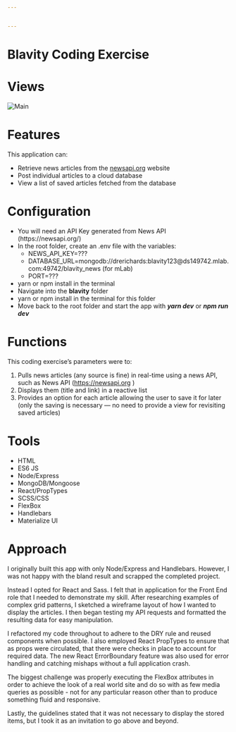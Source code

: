 ```yaml
---


---
```


<h1 id="blavity-coding-exercise">Blavity Coding Exercise</h1>
<h1 id="views">Views</h1>
<p><img src="https://res.cloudinary.com/andrerichards/image/upload/v1536567900/blavity/Screen_Shot_2018-09-10_at_4.17.25_AM.png" alt="Main"></p>
<h1 id="features">Features</h1>
<p>This application can:</p>
<ul>
<li>Retrieve news articles from the <a href="http://newsapi.org">newsapi.org</a> website</li>
<li>Post individual articles to a cloud database</li>
<li>View a list of saved articles fetched from the database</li>
</ul>
<h1 id="configuration">Configuration</h1>
<ul>
<li>You will need an API Key generated from News API (https://newsapi.org/)</li>
<li>In the root folder, create an .env file with the variables:
<ul>
<li>NEWS_API_KEY=???</li>
<li>DATABASE_URL=mongodb://drerichards:blavity123@ds149742.mlab.com:49742/blavity_news (for mLab)</li>
<li>PORT=???</li>
</ul>
</li>
<li>yarn or npm install in the terminal</li>
<li>Navigate into the <strong>blavity</strong> folder</li>
<li>yarn or npm install in the terminal for this folder</li>
<li>Move back to the root folder and start the app with <em><strong>yarn dev</strong></em> or <em><strong>npm run dev</strong></em></li>
</ul>
<h1 id="functions">Functions</h1>
<p>This coding exercise’s parameters were to:</p>
<ol>
<li>Pulls news articles (any source is fine) in real-time using a news API, such as News API (<a href="https://newsapi.org">https://newsapi.org</a> )</li>
<li>Displays them (title and link) in a reactive list</li>
<li>Provides an option for each article allowing the user to save it for later (only the saving is necessary — no need to provide a view for revisiting saved articles)</li>
</ol>
<h1 id="tools">Tools</h1>
<ul>
<li>HTML</li>
<li>ES6 JS</li>
<li>Node/Express</li>
<li>MongoDB/Mongoose</li>
<li>React/PropTypes</li>
<li>SCSS/CSS</li>
<li>FlexBox</li>
<li>Handlebars</li>
<li>Materialize UI</li>
</ul>
<h1 id="approach">Approach</h1>
<p>I originally built this app with only Node/Express and Handlebars. However, I was not happy with the bland result and scrapped the completed project.</p>
<p>Instead I opted for React and Sass. I felt that in application for the Front End role that I needed to demonstrate my skill. After researching examples of complex grid patterns, I sketched a wireframe layout of how I wanted to display the articles. I then began testing my API requests and formatted the resulting data for easy manipulation.</p>
<p>I refactored my code throughout to adhere to the DRY rule and reused components when possible. I also employed React PropTypes to ensure that as props were circulated, that there were checks in place to account for required data. The new React ErrorBoundary feature was also used for error handling and catching mishaps without a full application crash.</p>
<p>The biggest challenge was properly executing the FlexBox attributes in order to achieve the look of a real world site and do so with as few media queries as possible - not for any particular reason other than to produce something fluid and responsive.</p>
<p>Lastly, the guidelines stated that it was not necessary to display the stored items, but I took it as an invitation to go above and beyond.</p>

